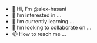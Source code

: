 - 👋 Hi, I’m @alex-hasani
- 👀 I’m interested in ...
- 🌱 I’m currently learning ...
- 💞️ I’m looking to collaborate on ...
- 📫 How to reach me ...

<!---
alex-hasani/alex-hasani is a ✨ special ✨ repository because its `README.md` (this file) appears on your GitHub profile.
You can click the Preview link to take a look at your changes.
--->
